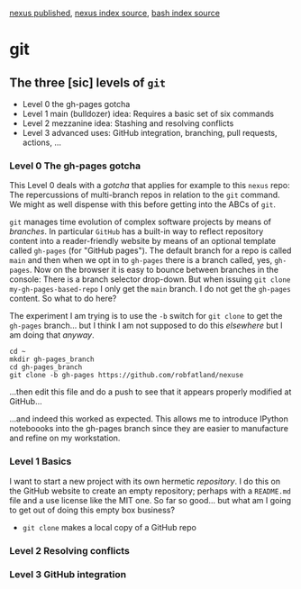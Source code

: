 [nexus published](https://robfatland.github.io/nexus), [nexus index source](https://github.com/robfatland/nexus/blob/gh-pages/index.md),
[bash index source](https://github.com/robfatland/nexus/blob/gh-pages/bash/index.md)



# git

## The three [sic] levels of `git`


- Level 0 the gh-pages gotcha
- Level 1 main (bulldozer) idea: Requires a basic set of six commands
- Level 2 mezzanine idea: Stashing and resolving conflicts
- Level 3 advanced uses: GitHub integration, branching, pull requests, actions, ... 


### Level 0 The gh-pages gotcha


This Level 0 deals with a *gotcha* that applies for example to this `nexus` repo: The repercussions
of multi-branch repos in relation to the `git` command. We might as well dispense with this before
getting into the ABCs of `git`. 


`git` manages time evolution of complex software projects by means of *branches*. In particular
`GitHub` has a built-in way to reflect repository content into a reader-friendly website by means
of an optional template called `gh-pages` (for "GitHub pages"). The default branch for a repo is
called `main` and then when we opt in to `gh-pages` there is a branch called, yes, `gh-pages`. Now
on the browser it is easy to bounce between branches in the console: There is a branch selector
drop-down. But when issuing `git clone my-gh-pages-based-repo` I only get the `main` branch. I do
not get the `gh-pages` content. So what to do here? 


The experiment I am trying is to use the `-b` switch for `git clone` to get the `gh-pages`
branch... but I think I am not supposed to do this *elsewhere* but I am doing that *anyway*.


```
cd ~
mkdir gh-pages_branch
cd gh-pages_branch
git clone -b gh-pages https://github.com/robfatland/nexuse
```


...then edit this file and do a push to see that it appears properly modified at GitHub...


...and indeed this worked as expected. This allows me to introduce IPython noteboooks 
into the gh-pages branch since they are easier to manufacture and refine on my workstation.



### Level 1 Basics

I want to start a new project with its own hermetic *repository*. I do this on the GitHub website to create
an empty repository; perhaps with a `README.md` file and a use license like the MIT one. So far so good...
but what am I going to get out of doing this empty box business? 

- `git clone` makes a local copy of a GitHub repo

### Level 2 Resolving conflicts

### Level 3 GitHub integration
